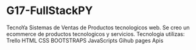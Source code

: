 # G17-FullStackPY
 TecnoYa
 Sistemas de Ventas de Productos tecnologicos web.
 Se creo un ecommerce de productos tecnologicos y servicios.
 Tecnologia utilizas:
  Trello
   HTML
   CSS
   BOOTSTRAPS
   JavaScripts
   Gihub pages
   Apis
